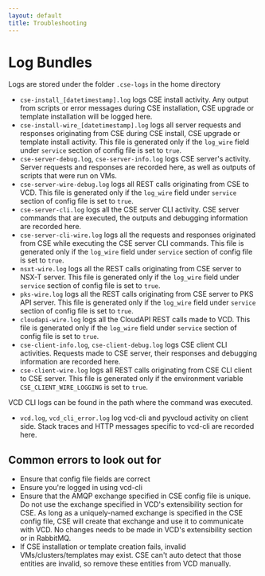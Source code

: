 ```yaml
---
layout: default
title: Troubleshooting
---
```

<a name="log-bundles"></a>
# Log Bundles
Logs are stored under the folder `.cse-logs` in the home directory

* `cse-install_[datetimestamp].log` logs CSE install activity. Any output from
scripts or error messages during CSE installation, CSE upgrade or
template installation will be logged here.
* `cse-install-wire_[datetimestamp].log` logs all server requests and responses
originating from CSE during CSE install, CSE upgrade or template install activity.
This file is generated only if the `log_wire` field under `service` section of
config file is set to `true`.
* `cse-server-debug.log`, `cse-server-info.log` logs CSE server's activity.
Server requests and responses are recorded here, as well as outputs of scripts
that were run on VMs.
* `cse-server-wire-debug.log` logs all REST calls originating from CSE to VCD.
This file is generated only if the `log_wire` field under `service` section of
config file is set to `true`.
* `cse-server-cli.log` logs all the CSE server CLI activity. CSE server
commands that are executed, the outputs and debugging information are recorded
here.
* `cse-server-cli-wire.log` logs all the requests and responses originated
from CSE while executing the CSE server CLI commands. This file is generated
only if the `log_wire`  field under `service` section of config file
is set to `true`.
* `nsxt-wire.log` logs all the REST calls originating from CSE server to
NSX-T server. This file is generated only if the `log_wire` field
under `service` section of config file is set to `true`.
* `pks-wire.log` logs all the REST calls originating from CSE server to
PKS API server. This file is generated only if the `log_wire` field
under `service` section of config file is set to `true`.
* `cloudapi-wire.log` logs all the CloudAPI REST calls made to VCD.
This file is generated only if the `log_wire` field under `service` section of
config file is set to `true`.
* `cse-client-info.log`, `cse-client-debug.log` logs CSE client CLI activities.
Requests made to CSE server, their responses and debugging information
are recorded here.
* `cse-client-wire.log` logs all REST calls originating from CSE CLI client to
CSE server. This file is generated only if the environment variable
`CSE_CLIENT_WIRE_LOGGING` is set to `true`.

VCD CLI logs can be found in the path where the command was executed.

* `vcd.log`, `vcd_cli_error.log` log vcd-cli and pyvcloud activity on client
side. Stack traces and HTTP messages specific to vcd-cli are recorded here.

## Common errors to look out for

* Ensure that config file fields are correct
* Ensure you're logged in using vcd-cli
* Ensure that the AMQP exchange specified in CSE config file is unique.
Do not use the exchange specified in VCD's extensibility section for CSE.
As long as a uniquely-named exchange is specified in the CSE config file,
CSE will create that exchange and use it to communicate with VCD.
No changes needs to be made in VCD's extensibility section or in RabbitMQ.
* If CSE installation or template creation fails, invalid VMs/clusters/templates
may exist. CSE can't auto detect that those entities are invalid, so remove
these entities from VCD manually.
